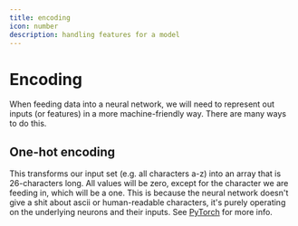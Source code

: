 ```yaml
---
title: encoding
icon: number
description: handling features for a model
---
```


# Encoding

When feeding data into a neural network, we will need to represent out inputs (or features) in a more machine-friendly way. There are many ways to do this.

## One-hot encoding

This transforms our input set (e.g. all characters a-z) into an array that is 26-characters long. All values will be zero, except for the character we are feeding in, which will be a one. This is because the neural network doesn't give a shit about ascii or human-readable characters, it's purely operating on the underlying neurons and their inputs. See [PyTorch](../../frameworks/pytorch/) for more info.
